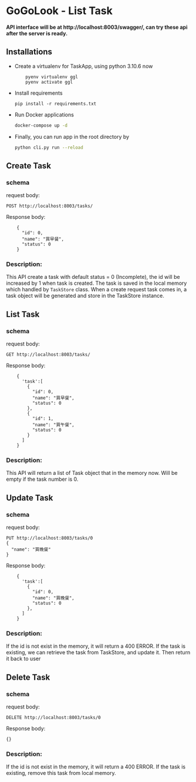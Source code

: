 # GoGoLook - List Task

**API interface will be at http://localhost:8003/swagger/, can try these api after the server is ready.**

## Installations

- Create a virtualenv for TaskApp, using python 3.10.6 now
    ```shell
        pyenv virtualenv ggl
        pyenv activate ggl
    ```

- Install requirements

    ```shell
    pip install -r requirements.txt
    ```

- Run Docker applications

    ```sh
    docker-compose up -d
    ```

- Finally, you can run app in the root directory by

    ```sh
    python cli.py run --reload
    ```


## Create Task

### schema
request body:
```
POST http://localhost:8003/tasks/
```
Response body:
```shell
    {
      "id": 0,
      "name": "買早餐",
      "status": 0
    }
```
### Description:
This API create a task with default status = 0 (Incomplete), the id will be increased by 1 when task is created.
The task is saved in the local memory which handled by `TaskStore` class. When a create request task comes in, 
a task object will be generated and store in the TaskStore instance.

## List Task

### schema
request body:
```
GET http://localhost:8003/tasks/
```
Response body:
```shell
    {
      'task':[
        {
          "id": 0,
          "name": "買早餐",
          "status": 0
        }, 
        {
          "id": 1,
          "name": "買午餐",
          "status": 0
        }
      ]
    }
```
### Description:
This API will return a list of Task object that in the memory now. Will be empty if the task number is 0.


## Update Task

### schema
request body:
```
PUT http://localhost:8003/tasks/0
{
  "name": "買晚餐"
}
```
Response body:
```shell
    {
      'task':[
        {
          "id": 0,
          "name": "買晚餐",
          "status": 0
        },
      ]
    }
```
### Description:
If the id is not exist in the memory, it will return a 400 ERROR.
If the task is existing, we can retrieve the task from TaskStore, and update it. Then return it back to user


## Delete Task

### schema
request body:
```
DELETE http://localhost:8003/tasks/0
```
Response body:
```shell
{}
```
### Description:
If the id is not exist in the memory, it will return a 400 ERROR.
If the task is existing, remove this task from local memory.





  